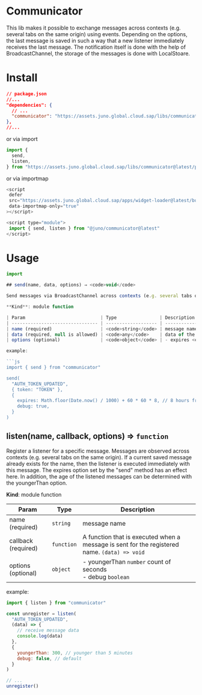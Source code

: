 # Communicator

This lib makes it possible to exchange messages across contexts (e.g. several tabs on the same origin) using events. Depending on the options, the last message is saved in such a way that a new listener immediately receives the last message. The notification itself is done with the help of BroadcastChannel, the storage of the messages is done with LocalStoare.

# Install

```json
// package.json
//...
"dependencies": {
  // ...
  "communicator": "https://assets.juno.global.cloud.sap/libs/communicator@latest/package.tgz"
},
//...
```

or via import

```js
import {
  send,
  listen,
} from "https://assets.juno.global.cloud.sap/libs/communicator@latest/package.tgz"
```

or via importmap

```js
<script
 defer
 src="https://assets.juno.global.cloud.sap/apps/widget-loader@latest/build/app.js"
 data-importmap-only="true"
></script>

<script type="module">
 import { send, listen } from "@juno/communicator@latest"
</script>

```

# Usage

````js
import

## send(name, data, options) ⇒ <code>void</code>

Send messages via BroadcastChannel across contexts (e.g. several tabs on the same origin). The last message is stored by default. However, it is possible to influence the storage period using the expire option.

**Kind**: module function

| Param                            | Type                | Description                                                             |
| -------------------------------- | ------------------- | ----------------------------------------------------------------------- |
| name (required)                  | <code>string</code> | message name                                                            |
| data (required, null is allowed) | <code>any</code>    | data of the message                                                     |
| options (optional)               | <code>object</code> | - expires <code>epoch timestamp</code><br/>- debug <code>boolean</code> |

example:

```js
import { send } from "communicator"

send(
  "AUTH_TOKEN_UPDATED",
  { token: "TOKEN" },
  {
    expires: Math.floor(Date.now() / 1000) + 60 * 60 * 8, // 8 hours from now
    debug: true,
  }
)
````

## listen(name, callback, options) ⇒ <code>function</code>

Register a listener for a specific message. Messages are observed across contexts (e.g. several tabs on the same origin). If a current saved message already exists for the name, then the listener is executed immediately with this message. The expires option set by the "send" method has an effect here. In addition, the age of the listened messages can be determined with the youngerThan option.

**Kind**: module function

| Param               | Type                  | Description                                                                                             |
| ------------------- | --------------------- | ------------------------------------------------------------------------------------------------------- |
| name (required)     | <code>string</code>   | message name                                                                                            |
| callback (required) | <code>function</code> | A function that is executed when a message is sent for the registered name. <code>(data) => void</code> |
| options (optional)  | <code>object</code>   | - youngerThan <code>number</code> count of seconds<br/>- debug <code>boolean</code>                     |

example:

```js
import { listen } from "communicator"

const unregister = listen(
  "AUTH_TOKEN_UPDATED",
  (data) => {
    // receive message data
    console.log(data)
  },
  {
    youngerThan: 300, // younger than 5 minutes
    debug: false, // default
  }
)

// ...
unregister()
```
